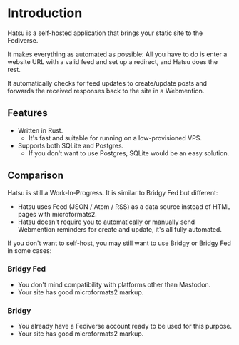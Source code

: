 # Introduction

Hatsu is a self-hosted application that brings your static site to the Fediverse.

It makes everything as automated as possible:
All you have to do is enter a website URL with a valid feed and set up a redirect, and Hatsu does the rest.

It automatically checks for feed updates to create/update posts
and forwards the received responses back to the site in a Webmention.

## Features

- Written in Rust.
  - It's fast and suitable for running on a low-provisioned VPS.
- Supports both SQLite and Postgres.
  - If you don't want to use Postgres, SQLite would be an easy solution.
  <!-- - Also works well with [Litestream](https://litestream.io/) or [LiteFS](https://fly.io/docs/litefs/)! -->

## Comparison

Hatsu is still a Work-In-Progress. It is similar to Bridgy Fed but different:

- Hatsu uses Feed (JSON / Atom / RSS) as a data source instead of HTML pages with microformats2.
- Hatsu doesn't require you to automatically or manually send Webmention reminders for create and update, it's all fully automated.

If you don't want to self-host, you may still want to use Bridgy or Bridgy Fed in some cases:

### Bridgy Fed

- You don't mind compatibility with platforms other than Mastodon.
- Your site has good microformats2 markup.

### Bridgy

- You already have a Fediverse account ready to be used for this purpose.
- Your site has good microformats2 markup.
